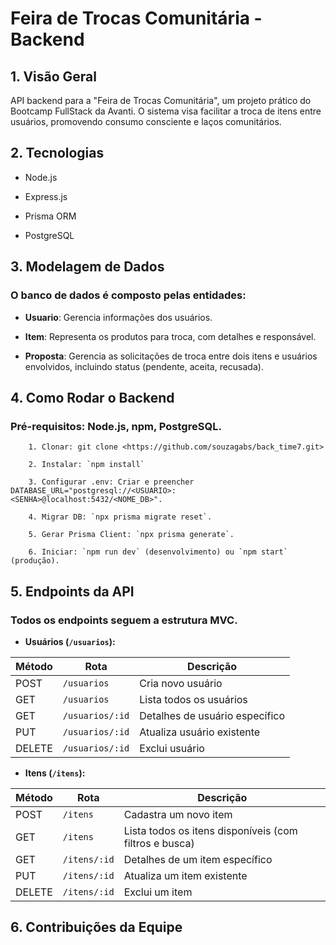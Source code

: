# Feira de Trocas Comunitária - Backend 
## 1. Visão Geral
API backend para a "Feira de Trocas Comunitária", um projeto prático do Bootcamp FullStack da Avanti. O sistema visa facilitar a troca de itens entre usuários, promovendo consumo consciente e laços comunitários.

 ## 2. Tecnologias

- Node.js

- Express.js

- Prisma ORM

- PostgreSQL

## 3. Modelagem de Dados

### O banco de dados é composto pelas entidades:

- **Usuario**: Gerencia informações dos usuários.

- **Item**: Representa os produtos para troca, com detalhes e responsável.

- **Proposta**: Gerencia as solicitações de troca entre dois itens e usuários envolvidos, incluindo status  (pendente, aceita, recusada).

## 4. Como Rodar o Backend

### Pré-requisitos: Node.js, npm, PostgreSQL.

        1. Clonar: git clone <https://github.com/souzagabs/back_time7.git>

        2. Instalar: `npm install`

        3. Configurar .env: Criar e preencher DATABASE_URL="postgresql://<USUARIO>:<SENHA>@localhost:5432/<NOME_DB>".

        4. Migrar DB: `npx prisma migrate reset`.

        5. Gerar Prisma Client: `npx prisma generate`.

        6. Iniciar: `npm run dev` (desenvolvimento) ou `npm start` (produção).

## 5. Endpoints da API

### Todos os endpoints seguem a estrutura MVC.

- **Usuários (`/usuarios`):**

| Método | Rota             | Descrição            |
|--------|------------------|----------------------|
| POST   | `/usuarios`      | Cria novo usuário   |
| GET    | `/usuarios`      | Lista todos os usuários   |
| GET    | `/usuarios/:id`  | Detalhes de usuário específico  |
| PUT    | `/usuarios/:id`  | Atualiza usuário existente    |
| DELETE | `/usuarios/:id`  | Exclui usuário       |

- **Itens (`/itens`):**

| Método | Rota             | Descrição                                 |
|--------|------------------|-------------------------------------------|
| POST   | `/itens`         | Cadastra um novo item                               |
| GET    | `/itens`         | Lista todos os itens disponíveis (com filtros e busca) |
| GET    | `/itens/:id`     | Detalhes de um item específico            |
| PUT    | `/itens/:id`     | Atualiza um item existente                |
| DELETE | `/itens/:id`     | Exclui um item                            |

## 6. Contribuições da Equipe

